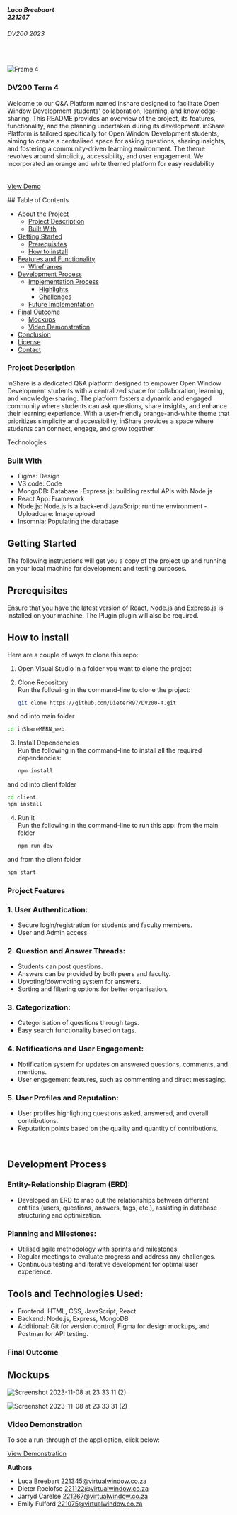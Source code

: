 <h5 align="left" style="padding:0;margin:0;">Luca Breebaart</h5>
<h5 align="left" style="padding:0;margin:0;">221267</h5>
<h6 align="left">DV200 2023</h6>
</br>
<p align="left">

  ![Frame 4](https://github.com/DieterR97/DV200-4/assets/113914027/6bbbfd4e-2e11-43cd-aa2f-68de430d86f2)
  
  <h3 align="left">DV200 Term 4</h3>

  <p align="left">
Welcome to our Q&A Platform named inshare designed to facilitate Open Window Development students' collaboration, learning, and knowledge-sharing. This README provides an overview of the project, its features, functionality, and the planning undertaken during its development. inShare Platform is tailored specifically for Open Window Development students, aiming to create a centralised space for asking questions, sharing insights, and fostering a community-driven learning environment. The theme revolves around simplicity, accessibility, and user engagement. We incorporated an orange and white themed platform for easy readability

 <br>
    
   <br />
   <br />
   <a href=https://drive.google.com/file/d/1nRaDlIqRUVv-yLDZjAS0ofccUM6J9VNP/view?usp=sharing>View Demo</a>
</p>
<!-- TABLE OF CONTENTS -->
## Table of Contents

* [About the Project](#about-the-project)
  * [Project Description](#project-description)
  * [Built With](#built-with)
* [Getting Started](#getting-started)
  * [Prerequisites](#prerequisites)
  * [How to install](#how-to-install)
* [Features and Functionality](#features-and-functionality)
   * [Wireframes](#wireframes)
* [Development Process](#development-process)
   * [Implementation Process](#implementation-process)
        * [Highlights](#highlights)
        * [Challenges](#challenges)
   * [Future Implementation](#peer-reviews)
* [Final Outcome](#final-outcome)
    * [Mockups](#mockups)
    * [Video Demonstration](#video-demonstration)
* [Conclusion](#conclusion)
* [License](#license)
* [Contact](#contact)


<!--PROJECT DESCRIPTION-->

### Project Description

inShare is a dedicated Q&A platform designed to empower Open Window Development students with a centralized space for collaboration, learning, and knowledge-sharing. The platform fosters a dynamic and engaged community where students can ask questions, share insights, and enhance their learning experience. With a user-friendly orange-and-white theme that prioritizes simplicity and accessibility, inShare provides a space where students can connect, engage, and grow together.

Technologies

### Built With

- Figma: Design
- VS code: Code
- MongoDB: Database
 -Express.js: building restful APIs with Node.js
- React App: Framework
- Node.js: Node.js is a back-end JavaScript runtime environment 
 -Uploadcare: Image upload
- Insomnia: Populating the database


## Getting Started

The following instructions will get you a copy of the project up and running on your local machine for development and testing purposes.

## Prerequisites

Ensure that you have the latest version of React, Node.js and Express.js is installed on your machine. The Plugin plugin will also be required.

## How to install

Here are a couple of ways to clone this repo:


1. Open Visual Studio in a folder you want to clone the project

2. Clone Repository </br>
Run the following in the command-line to clone the project:
   ```sh
   git clone https://github.com/DieterR97/DV200-4.git
   ```
and cd into main folder
   ```sh
   cd inShareMERN_web
   ```

3. Install Dependencies </br>
Run the following in the command-line to install all the required dependencies:
   ```sh
   npm install
   ```
and cd into client folder
   ```sh
   cd client
   npm install
   ```

4. Run it </br>
Run the following in the command-line to run this app:
from the main folder
   ```sh
   npm run dev
   ```
and from the client folder
   ```sh
   npm start
   ```

### Project Features

### 1. User Authentication:
- Secure login/registration for students and faculty members.
- User and Admin access

### 2. Question and Answer Threads:
- Students can post questions.
- Answers can be provided by both peers and faculty.
- Upvoting/downvoting system for answers.
- Sorting and filtering options for better organisation.

### 3. Categorization:
- Categorisation of questions through tags.
- Easy search functionality based on tags.

### 4. Notifications and User Engagement:
- Notification system for updates on answered questions, comments, and mentions.
- User engagement features, such as commenting and direct messaging.

### 5. User Profiles and Reputation:
- User profiles highlighting questions asked, answered, and overall contributions.
- Reputation points based on the quality and quantity of contributions.




<br>

## Development Process

### Entity-Relationship Diagram (ERD):
- Developed an ERD to map out the relationships between different entities (users, questions, answers, tags, etc.), assisting in database structuring and optimization.

### Planning and Milestones:
- Utilised agile methodology with sprints and milestones.
- Regular meetings to evaluate progress and address any challenges.
- Continuous testing and iterative development for optimal user experience.

## Tools and Technologies Used:
- Frontend: HTML, CSS, JavaScript, React
- Backend: Node.js, Express, MongoDB
- Additional: Git for version control, Figma for design mockups, and Postman for API testing.

### Final Outcome

## Mockups

![Screenshot 2023-11-08 at 23 33 11 (2)](https://github.com/DieterR97/DV200-4/assets/113914027/5b4dbf9d-70a1-4ea8-830e-fa330b76b08c)

![Screenshot 2023-11-08 at 23 33 31 (2)](https://github.com/DieterR97/DV200-4/assets/113914027/4160cc01-bf41-49f1-9ffd-79045ca853c8)



<!-- VIDEO DEMONSTRATION -->
### Video Demonstration

To see a run-through of the application, click below:

[View Demonstration](https://drive.google.com/file/d/1YDD7NSIVLwmQw2guMqgMxzreg7841RY2/view?usp=sharing)

**Authors**
* Luca Breebart 221345@virtualwindow.co.za
* Dieter Roelofse 221122@virtualwindow.co.za
* Jarryd Carelse	221267@virtualwindow.co.za
* Emily Fulford	221075@virtualwindow.co.za

